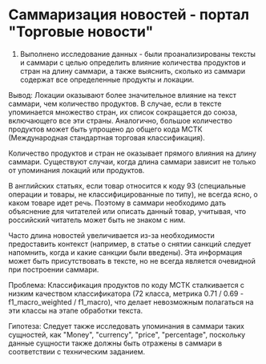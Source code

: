 # Саммаризация новостей - портал "Торговые новости"

1. Выполнено исследование данных - были проанализированы тексты и саммари с целью определить влияние количества продуктов и стран на длину саммари, а также выяснить, сколько из саммари содержат все определенные продукты и локации.

Вывод: Локации оказывают более значительное влияние на текст саммари, чем количество продуктов. В случае, если в тексте упоминается множество стран, их список сокращается до союза, включающего все эти страны. Аналогично, большое количество продуктов может быть упрощено до общего кода МСТК (Международная стандартная торговая классификация).

Количество продуктов и стран не оказывает прямого влияния на длину саммари. Существуют случаи, когда длина саммари зависит не только от упоминания локаций или продуктов.

В английских статьях, если товар относится к коду 93 (специальные операции и товары, не классифицированные по типу), не всегда ясно, о каком товаре идет речь. Поэтому в саммари необходимо дать объяснение для читателей или описать данный товар, учитывая, что российский читатель может быть не знаком с ним.

Часто длина новостей увеличивается из-за необходимости предоставить контекст (например, в статье о снятии санкций следует напомнить, когда и какие санкции были введены). Эта информация может быть присутствовать в тексте, но не всегда является очевидной при построении саммари.

Проблема: Классификация продуктов по коду МСТК сталкивается с низким качеством классификатора (72 класса, метрика 0.71 / 0.69 - f1_macro_weighted / f1_macro), что делает невозможным полагаться на эти классы на этапе обработки текста.

Гипотеза: Следует также исследовать упоминания в саммари таких сущностей, как "Money", "currency", "price", "percentage", поскольку данные сущности также должны быть отражены в саммари в соответствии с техническим заданием.


